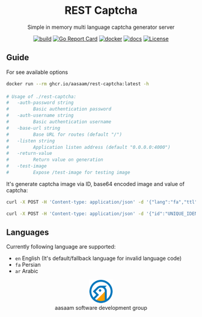 <div align="center">
  <h1>
    REST Captcha
  </h1>
  <p>
    Simple in memory multi language captcha generator server
  </p>
  <p>
    <a href="https://github.com/aasaam/rest-captcha/actions/workflows/build.yml" target="_blank"><img src="https://github.com/aasaam/rest-captcha/actions/workflows/build.yml/badge.svg" alt="build" /></a>
    <a href="https://goreportcard.com/report/github.com/aasaam/rest-captcha"><img alt="Go Report Card" src="https://goreportcard.com/badge/github.com/aasaam/rest-captcha"></a>
    <a href="https://hub.docker.com/r/aasaam/rest-captcha" target="_blank"><img src="https://img.shields.io/docker/image-size/aasaam/rest-captcha?label=docker%20image" alt="docker" /></a>
    <a href="https://github.com/aasaam/rest-captcha/actions/workflows/docs.yml" target="_blank"><img src="https://github.com/aasaam/rest-captcha/actions/workflows/docs.yml/badge.svg" alt="docs" /></a>
    <a href="https://github.com/aasaam/rest-captcha/blob/master/LICENSE"><img alt="License" src="https://img.shields.io/github/license/aasaam/rest-captcha"></a>
  </p>
</div>

## Guide

For see available options

```bash
docker run --rm ghcr.io/aasaam/rest-captcha:latest -h

# Usage of ./rest-captcha:
#   -auth-password string
#         Basic authentication password
#   -auth-username string
#         Basic authentication username
#   -base-url string
#         Base URL for routes (default "/")
#   -listen string
#         Application listen address (default "0.0.0.0:4000")
#   -return-value
#         Return value on generation
#   -test-image
#         Expose /test-image for testing image
```

It's generate captcha image via ID, base64 encoded image and value of captcha:

```bash
curl -X POST -H 'Content-type: application/json' -d '{"lang":"fa","ttl":30, "level": "1", "quality": 10}' http://rest-captcha:4000/new
```

```bash
curl -X POST -H 'Content-type: application/json' -d '{"id":"UNIQUE_IDENTIFIER","value":999999}' http://rest-captcha:4000/solve
```

## Languages

Currently following language are supported:

- `en` English (It's default/fallback language for invalid language code)
- `fa` Persian
- `ar` Arabic

<div>
  <p align="center">
    <a href="https://aasaam.com" title="aasaam software development group">
      <img alt="aasaam software development group" width="64" src="https://raw.githubusercontent.com/aasaam/information/master/logo/aasaam.svg">
    </a>
    <br />
    aasaam software development group
  </p>
</div>
